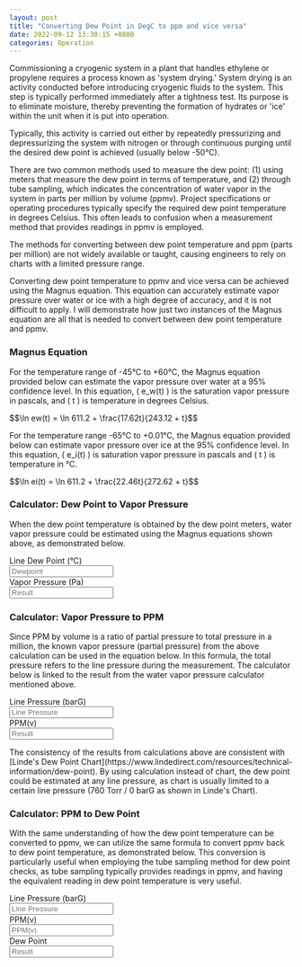 ```yaml
---
layout: post
title: "Converting Dew Point in DegC to ppm and vice versa"
date: 2022-09-12 13:30:15 +0800
categories: Operation
---
```


Commissioning a cryogenic system in a plant that handles ethylene or propylene requires a process known as 'system drying.' System drying is an activity conducted before introducing cryogenic fluids to the system. This step is typically performed immediately after a tightness test. Its purpose is to eliminate moisture, thereby preventing the formation of hydrates or 'ice' within the unit when it is put into operation.

<script type="text/javascript" async
  src="https://cdn.jsdelivr.net/npm/mathjax@3/es5/tex-mml-chtml.js">
</script>
<script src="https://ajax.googleapis.com/ajax/libs/jquery/3.6.1/jquery.min.js"></script>
<link rel="stylesheet" href="https://cdn.jsdelivr.net/npm/bootstrap@4.6.2/dist/css/bootstrap.min.css" integrity="sha384-xOolHFLEh07PJGoPkLv1IbcEPTNtead2xpHsD9ESMhqIYd0nLMwNLD69Npy4HI+N" crossorigin="anonymous">

<script>
$(document).ready(function () {
  $("#linedewpoint").keyup(function () {
    var F13 = parseFloat($("#linedewpoint").val());
    if (F13 >= 0) {
      $("#vaporpressure").val((Math.exp(Math.log(611.2) + (17.62 * F13) / (243.12 + F13))).toFixed(2));
    } else if (F13 < 0) {
      $("#vaporpressure").val((Math.exp(Math.log(611.2) + (22.46 * F13) / (272.62 + F13))).toFixed(2));
    }
    var F15 = parseFloat($("#linepressure").val());
    var F16 = parseFloat($("#vaporpressure").val());
    if (!isNaN(F15) && !isNaN(F16)) {
      $("#ppmv").val(((1000000 * F16) / ((F15 + 1.01325) * 100000)).toFixed(2));
    }
  });

  $("#linepressure,#vaporpressure").keyup(function () {
    var F15 = parseFloat($("#linepressure").val());
    var F16 = parseFloat($("#vaporpressure").val());
    if (!isNaN(F15) && !isNaN(F16)) {
      $("#ppmv").val(((1000000 * F16) / ((F15 + 1.01325) * 100000)).toFixed(2));
    }
  });

  $("#linepressure2,#ppmv2").keyup(function () {
    var F22 = parseFloat($("#linepressure2").val());
    var F23 = parseFloat($("#ppmv2").val());
    if (!isNaN(F22) && !isNaN(F23)) {
      var partial = (F23 * ((F22 + 1.01325) * 100000)) / 1000000;
      var ln = Math.log(partial);
      var dewpoint = -1;
      if (partial > 0) {
        var guess = -50;
        for (var t = -100; t <= 60; t += 0.01) {
          var ei = Math.log(611.2) + (22.46 * t) / (272.62 + t);
          var ew = Math.log(611.2) + (17.62 * t) / (243.12 + t);
          var calc = t < 0 ? ei : ew;
          if (Math.abs(calc - ln) < 0.001) {
            dewpoint = t;
            break;
          }
        }
        if (dewpoint !== -1) {
          $("#dewpoint2").val(dewpoint.toFixed(2));
        }
      }
    }
  });
});
</script>

Typically, this activity is carried out either by repeatedly pressurizing and depressurizing the system with nitrogen or through continuous purging until the desired dew point is achieved (usually below -50°C).

There are two common methods used to measure the dew point: (1) using meters that measure the dew point in terms of temperature, and (2) through tube sampling, which indicates the concentration of water vapor in the system in parts per million by volume (ppmv). Project specifications or operating procedures typically specify the required dew point temperature in degrees Celsius. This often leads to confusion when a measurement method that provides readings in ppmv is employed.

The methods for converting between dew point temperature and ppm (parts per million) are not widely available or taught, causing engineers to rely on charts with a limited pressure range.

Converting dew point temperature to ppmv and vice versa can be achieved using the Magnus equation. This equation can accurately estimate vapor pressure over water or ice with a high degree of accuracy, and it is not difficult to apply. I will demonstrate how just two instances of the Magnus equation are all that is needed to convert between dew point temperature and ppmv.

<h3>Magnus Equation</h3>

For the temperature range of -45°C to +60°C, the Magnus equation provided below can estimate the vapor pressure over water at a 95% confidence level. In this equation, \( e_w(t) \) is the saturation vapor pressure in pascals, and \( t \) is temperature in degrees Celsius.

<div>$$\ln ew(t) = \ln 611.2 + \frac{17.62t}{243.12 + t}$$</div>

For the temperature range -65°C to +0.01°C, the Magnus equation provided below can estimate vapor pressure over ice at the 95% confidence level. In this equation, \( e_i(t) \) is saturation vapor pressure in pascals and \( t \) is temperature in °C.

<div>$$\ln ei(t) = \ln 611.2 + \frac{22.46t}{272.62 + t}$$</div>

<h3>Calculator: Dew Point to Vapor Pressure</h3>

When the dew point temperature is obtained by the dew point meters, water vapor pressure could be estimated using the Magnus equations shown above, as demonstrated below.

<div class="container">
  <div class="row">
    <div class="col-auto p-0">
      <form class="form">
        <div class="form-group row">
          <label for="linedewpoint" class="col-6 col-form-label">Line Dew Point (°C)</label>
          <div class="col-6">
            <input type="text" class="form-control" id="linedewpoint" placeholder="Dewpoint">
          </div>
        </div>
        <div class="form-group row">
          <label for="vaporpressure" class="col-6 col-form-label">Vapor Pressure (Pa)</label>
          <div class="col-6">
            <input type="text" class="form-control" id="vaporpressure" placeholder="Result">
          </div>
        </div>
      </form>
    </div>
  </div>
</div>
<p></p>
<h3>Calculator: Vapor Pressure to PPM</h3>

Since PPM by volume is a ratio of partial pressure to total pressure in a million, the known vapor pressure (partial pressure) from the above calculation can be used in the equation below. In this formula, the total pressure refers to the line pressure during the measurement. The calculator below is linked to the result from the water vapor pressure calculator mentioned above.

<div class="container">
  <div class="row">
    <div class="col-auto p-0">
      <form class="form">
        <div class="form-group row">
          <label for="linepressure" class="col-6 col-form-label">Line Pressure (barG)</label>
          <div class="col-6">
            <input type="text" class="form-control" id="linepressure" placeholder="Line Pressure">
          </div>
        </div>
        <div class="form-group row">
          <label for="ppmv" class="col-6 col-form-label">PPM(v)</label>
          <div class="col-6">
            <input type="text" class="form-control" id="ppmv" placeholder="Result">
          </div>
        </div>
      </form>
    </div>
  </div>
</div>
<p></p>
The consistency of the results from calculations above are consistent with [Linde's Dew Point Chart](https://www.lindedirect.com/resources/technical-information/dew-point). By using calculation instead of chart, the dew point could be estimated at any line pressure, as chart is usually limited to a certain line pressure (760 Torr / 0 barG as shown in Linde's Chart).

<h3>Calculator: PPM to Dew Point</h3>

With the same understanding of how the dew point temperature can be converted to ppmv, we can utilize the same formula to convert ppmv back to dew point temperature, as demonstrated below. This conversion is particularly useful when employing the tube sampling method for dew point checks, as tube sampling typically provides readings in ppmv, and having the equivalent reading in dew point temperature is very useful.

<div class="container">
  <div class="row">
    <div class="col-auto p-0">
      <form class="form">
        <div class="form-group row">
          <label for="linepressure2" class="col-6 col-form-label">Line Pressure (barG)</label>
          <div class="col-6">
            <input type="text" class="form-control" id="linepressure2" placeholder="Line Pressure">
          </div>
        </div>
        <div class="form-group row">
          <label for="ppmv2" class="col-6 col-form-label">PPM(v)</label>
          <div class="col-6">
            <input type="text" class="form-control" id="ppmv2" placeholder="PPM(v)">
          </div>
        </div>
        <div class="form-group row">
          <label for="dewpoint2" class="col-6 col-form-label">Dew Point</label>
          <div class="col-6">
            <input type="text" class="form-control" id="dewpoint2" placeholder="Result">
          </div>
        </div>
      </form>
    </div>
  </div>
</div>

